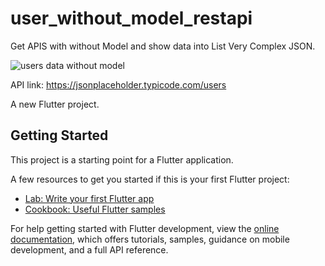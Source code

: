 # user_without_model_restapi
Get APIS with without Model and show data into List Very Complex JSON.

![users data without model](https://github.com/iabdulwahab7/flutter-userdata_without_model_restapi/assets/76598467/10531a2b-65b3-4ce9-89c1-1e054320238b)

API link: https://jsonplaceholder.typicode.com/users

A new Flutter project.

## Getting Started

This project is a starting point for a Flutter application.

A few resources to get you started if this is your first Flutter project:

- [Lab: Write your first Flutter app](https://docs.flutter.dev/get-started/codelab)
- [Cookbook: Useful Flutter samples](https://docs.flutter.dev/cookbook)

For help getting started with Flutter development, view the
[online documentation](https://docs.flutter.dev/), which offers tutorials,
samples, guidance on mobile development, and a full API reference.
